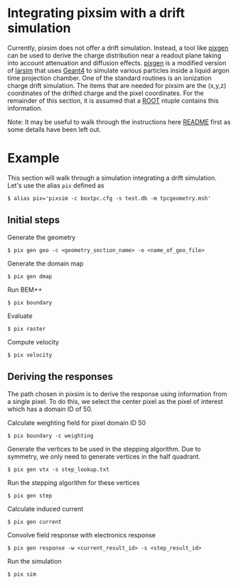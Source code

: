 # Integrating pixsim with a drift simulation
Currently, pixsim does not offer a drift simulation. Instead, a tool like [pixgen](https://github.com/hcsullivan/pixgen) can be used to derive the charge distribution near a readout plane taking into account attenuation and diffusion effects. [pixgen](https://github.com/hcsullivan/pixgen) is a modified version of [larsim](https://cdcvs.fnal.gov/redmine/projects/larsim) that uses [Geant4](https://geant4.web.cern.ch/) to simulate various particles inside a liquid argon time projection chamber. One of the standard routines is an ionization charge drift simulation. The items that are needed for pixsim are the (x,y,z) coordinates of the drifted charge and the pixel coordinates. For the remainder of this section, it is assumed that a [ROOT](https://root.cern.ch/) ntuple contains this information.

Note: It may be useful to walk through the instructions here [README](https://github.com/hcsullivan/pixgen/README.md) first as some details have been left out.

# Example 
This section will walk through a simulation integrating a drift simulation. Let's use the alias `pix` defined as
```
$ alias pix='pixsim -c boxtpc.cfg -s test.db -m tpcgeometry.msh'
```

## Initial steps
Generate the geometry
```
$ pix gen geo -c <geometry_section_name> -o <name_of_geo_file>
```
Generate the domain map
```
$ pix gen dmap
```
Run BEM++
```
$ pix boundary
```
Evaluate
```
$ pix raster
```
Compute velocity
```
$ pix velocity
```

## Deriving the responses
The path chosen in pixsim is to derive the response using information from a single pixel. To do this, we select the center pixel as the pixel of interest which has a domain ID of 50. 

Calculate weighting field for pixel domain ID 50
```
$ pix boundary -c weighting
```
Generate the vertices to be used in the stepping algorithm. Due to symmetry, we only need to generate vertices in the half quadrant. 
```
$ pix gen vtx -s step_lookup.txt
```
Run the stepping algorithm for these vertices
```
$ pix gen step 
```
Calculate induced current
```
$ pix gen current 
```
Convolve field response with electronics response
```
$ pix gen response -w <current_result_id> -s <step_result_id>
```
Run the simulation 
```
$ pix sim
```

